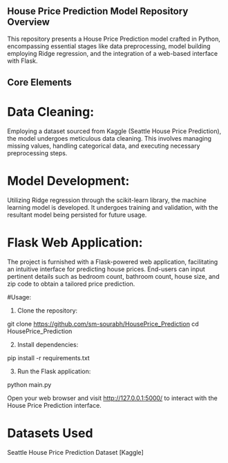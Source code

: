 ## House Price Prediction Model Repository Overview
This repository presents a House Price Prediction model crafted in Python, encompassing essential stages like data preprocessing, model building employing Ridge regression, and the integration of a web-based interface with Flask.

## Core Elements
# Data Cleaning: 
Employing a dataset sourced from Kaggle (Seattle House Price Prediction), the model undergoes meticulous data cleaning. This involves managing missing values, handling categorical data, and executing necessary preprocessing steps.

# Model Development: 
Utilizing Ridge regression through the scikit-learn library, the machine learning model is developed. It undergoes training and validation, with the resultant model being persisted for future usage.

# Flask Web Application: 
The project is furnished with a Flask-powered web application, facilitating an intuitive interface for predicting house prices. End-users can input pertinent details such as bedroom count, bathroom count, house size, and zip code to obtain a tailored price prediction.


#Usage:

1. Clone the repository:

git clone https://github.com/sm-sourabh/HousePrice_Prediction
cd HousePrice_Prediction

2. Install dependencies:

pip install -r requirements.txt

3. Run the Flask application:

python main.py

Open your web browser and visit http://127.0.0.1:5000/ to interact with the House Price Prediction interface.

# Datasets Used
Seattle House Price Prediction Dataset [Kaggle]

